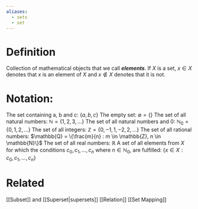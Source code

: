 ```yaml
---
aliases:
  - sets
  - set
---
```

# Definition
Collection of mathematical objects that we call ___elements___. 
If $X$ is a set, $x \in X$ denotes that $x$ is an element of $X$ and $x \notin X$ denotes that it is not.
# Notation:
The set containing a, b and c: $\{a, b, c\}$
The empty set: $\emptyset = \{\}$
The set of all natural numbers: $\mathbb{N} = \{1, 2, 3, ...\}$
The set of all natural numbers and 0: $\mathbb{N}_0 = \{0, 1, 2, ...\}$ 
The set of all integers: $\mathbb{Z} = \{0, -1, 1, -2, 2, ...\}$
The set of all rational numbers: $\mathbb{Q} = \{\frac{m}{n} : m \in \mathbb{Z}, n \in \mathbb{N}\}$
The set of all real numbers: $\mathbb{R}$
A set of all elements from $X$ for which the conditions $c_0, c_1, ..., c_n$ where $n \in \mathbb{N}_0$, are fulfilled: $\{x \in X: c_0, c_1, ..., c_n\}$ 

# Related
[[Subset]] and [[Superset|supersets]]
[[Relation]]
[[Set Mapping]]
